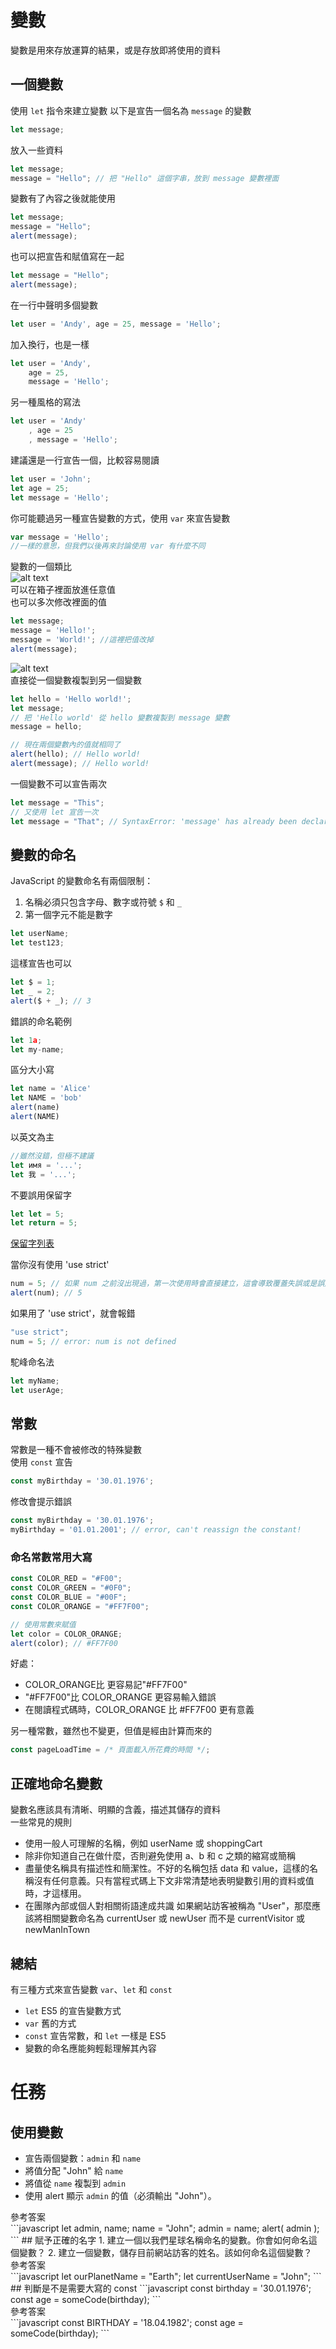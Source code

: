 # 變數  
變數是用來存放運算的結果，或是存放即將使用的資料  

## 一個變數
使用 `let` 指令來建立變數
以下是宣告一個名為 `message` 的變數
```javascript
let message;
```
放入一些資料  
```javascript
let message;
message = "Hello"; // 把 "Hello" 這個字串，放到 message 變數裡面
```
變數有了內容之後就能使用  
```javascript
let message;
message = "Hello";
alert(message);
```
也可以把宣告和賦值寫在一起  
```javascript
let message = "Hello";
alert(message);
```
在一行中聲明多個變數  
```javascript
let user = 'Andy', age = 25, message = 'Hello';
```
加入換行，也是一樣  
```javascript
let user = 'Andy', 
    age = 25, 
    message = 'Hello';
```
另一種風格的寫法  
```javascript
let user = 'Andy'
    , age = 25
    , message = 'Hello';
```
建議還是一行宣告一個，比較容易閱讀  
```javascript
let user = 'John';
let age = 25;
let message = 'Hello';
```
你可能聽過另一種宣告變數的方式，使用 `var` 來宣告變數  
```javascript
var message = 'Hello';
//一樣的意思，但我們以後再來討論使用 var 有什麼不同
```
變數的一個類比  
![alt text](img\251004001.png)  
可以在箱子裡面放進任意值  
也可以多次修改裡面的值  
```javascript
let message;
message = 'Hello!';
message = 'World!'; //這裡把值改掉
alert(message);
```
![alt text](img\251004002.png)  
直接從一個變數複製到另一個變數  
```javascript
let hello = 'Hello world!';
let message;
// 把 'Hello world' 從 hello 變數複製到 message 變數
message = hello;

// 現在兩個變數內的值就相同了
alert(hello); // Hello world!
alert(message); // Hello world!
```
一個變數不可以宣告兩次  
```javascript
let message = "This";
// 又使用 let 宣告一次
let message = "That"; // SyntaxError: 'message' has already been declared
```
## 變數的命名  
JavaScript 的變數命名有兩個限制：  
1. 名稱必須只包含字母、數字或符號 `$` 和 `_`  
2. 第一個字元不能是數字  
```javascript
let userName;
let test123;
```
這樣宣告也可以
```javascript
let $ = 1; 
let _ = 2; 
alert($ + _); // 3
```
錯誤的命名範例  
```javascript
let 1a; 
let my-name; 
```
區分大小寫  
```javascript
let name = 'Alice'
let NAME = 'bob'
alert(name)
alert(NAME)
```
以英文為主  
```javascript
//雖然沒錯，但極不建議
let имя = '...';
let 我 = '...';
```
不要誤用保留字  
```javascript
let let = 5; 
let return = 5;
```
[保留字列表](https://developer.mozilla.org/en-US/docs/Web/JavaScript/Reference/Lexical_grammar#Keywords)  

當你沒有使用 'use strict'  
```javascript
num = 5; // 如果 num 之前沒出現過，第一次使用時會直接建立，這會導致覆蓋失誤或是誤用
alert(num); // 5
```
如果用了 'use strict'，就會報錯
```javascript
"use strict";
num = 5; // error: num is not defined
```
駝峰命名法
```javascript
let myName;
let userAge;
```

## 常數  
常數是一種不會被修改的特殊變數  
使用 `const` 宣告  
```javascript
const myBirthday = '30.01.1976';
```
修改會提示錯誤  
```javascript
const myBirthday = '30.01.1976';
myBirthday = '01.01.2001'; // error, can't reassign the constant!
```
### 命名常數常用大寫  
```javascript
const COLOR_RED = "#F00";
const COLOR_GREEN = "#0F0";
const COLOR_BLUE = "#00F";
const COLOR_ORANGE = "#FF7F00";

// 使用常數來賦值
let color = COLOR_ORANGE;
alert(color); // #FF7F00
```
好處：  
- COLOR_ORANGE比 更容易記"#FF7F00"
- "#FF7F00"比 COLOR_ORANGE 更容易輸入錯誤
- 在閱讀程式碼時，COLOR_ORANGE 比 #FF7F00 更有意義  

另一種常數，雖然也不變更，但值是經由計算而來的  
```javascript
const pageLoadTime = /* 頁面載入所花費的時間 */;
```  
## 正確地命名變數
變數名應該具有清晰、明顯的含義，描述其儲存的資料  
一些常見的規則  
- 使用一般人可理解的名稱，例如 userName 或 shoppingCart 
- 除非你知道自己在做什麼，否則避免使用 a、b 和 c 之類的縮寫或簡稱
- 盡量使名稱具有描述性和簡潔性。不好的名稱包括 data 和 value，這樣的名稱沒有任何意義。只有當程式碼上下文非常清楚地表明變數引用的資料或值時，才這樣用。
- 在團隊內部或個人對相關術語達成共識
    如果網站訪客被稱為 "User"，那麼應該將相關變數命名為 currentUser 或 newUser 而不是 currentVisitor 或 newManInTown 

## 總結  
有三種方式來宣告變數 `var`、`let` 和 `const`  
- `let` ES5 的宣告變數方式
- `var` 舊的方式
- `const` 宣告常數，和 `let` 一樣是 ES5 
- 變數的命名應能夠輕鬆理解其內容  

# 任務  
## 使用變數
- 宣告兩個變數：`admin` 和 `name`
- 將值分配 "John" 給 `name`
- 將值從 `name` 複製到 `admin`
- 使用 alert 顯示 `admin` 的值（必須輸出 "John"）。
<detail>
<summary>參考答案</summary>
    ```javascript
    let admin, name; 
    name = "John";
    admin = name;
    alert( admin ); 
    ```
</detail>
##  賦予正確的名字
1. 建立一個以我們星球名稱命名的變數。你會如何命名這個變數？
2. 建立一個變數，儲存目前網站訪客的姓名。該如何命名這個變數？
<detail>
<summary>參考答案</summary>
    ```javascript
    let ourPlanetName = "Earth";
    let currentUserName = "John";
    ```
</detail>
## 判斷是不是需要大寫的 const
```javascript
const birthday = '30.01.1976';
const age = someCode(birthday);
```
<detail>
<summary>參考答案</summary>
    ```javascript
    const BIRTHDAY = '18.04.1982';
    const age = someCode(birthday);
    ```
</detail>
